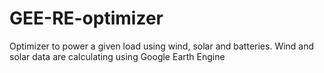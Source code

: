 # GEE-RE-optimizer
Optimizer to power a given load using wind, solar and batteries. Wind and solar data are calculating using Google Earth Engine
